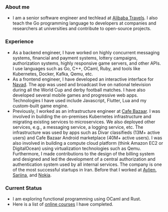 ### About me

- I am a senior software engineer and techlead at [Alibaba Travels](https://www.alibaba.ir/).
  I also teach the Go programming language to developers at companies
  and researchers at universities and contribute to open-source projects.

### Experience

- As a backend engineer, I have worked on highly concurrent messaging systems, financial and payment systems,
  lottery campaigns, authorization systems, highly responsive game servers, and other APIs.
  I use languages such as Go, C++, OCaml, Ruby, and tools like Kubernetes, Docker, Kafka, Qemu, etc.
- As a frontend engineer, I have developed an interactive interface for [Navad](https://en.wikipedia.org/wiki/Navad).
  The app was used and broadcast live on national television during all the World Cup and derby football matches.
  I have also developed several mobile games and progressive web apps.
  Technologies I have used include Javascript, Flutter, Lua and my custom-built game engine.
- Previously, I worked as an infrastructure engineer at [Cafe Bazaar](https://en.wikipedia.org/wiki/Cafe_Bazaar).
  I was involved in building the on-premises Kubernetes infrastructure and migrating existing services to microservices.
  We also deployed other services, e.g., a messaging service, a logging service, etc.
  The infrastructure was used by apps such as Divar classifieds (13M+ active users) and Cafe Bazaar Android marketplace (40M+ active users).
  I was also involved in building a compute cloud platform (think Amazon EC2 or DigitalOcean) using virtualization technologies such as Qemu.
  Furthermore, I made contributions to the design of the billing system and designed and led the development of a central authorization and authentication system used by all internal services.
  The company is one of the most successful startups in Iran.
  Before that I worked at [Aylien](http://aylien.com), [Sariina](http://sariina.com/en), and [Nokia](http://nokia.co.uk/).

### Current Status

- I am exploring functional programming using OCaml and Rust.
- Here is a list of [online courses](/courses.html) I have completed.

<!--
- Here is a link to my latest [CV](https://docs.google.com/document/d/1xpM8vQLVw26JZXA2TNRxZj8xS7aefPYg1aCGL9WJk-w/edit?usp=sharing).
-->

<!--
- I help companies build scalable, highly available microservices.
- I am passionate about growing (as opposed to "building") software, functioning prototypes, pair programming, and data-oriented programming.
- I am interested in software development methodologies, designing distributed systems, concurrent systems
  (e.g., [CSP](https://en.wikipedia.org/wiki/Communicating_sequential_processes)) and bio-inspired algorithms, e.g., Genetic Programming.
-->
